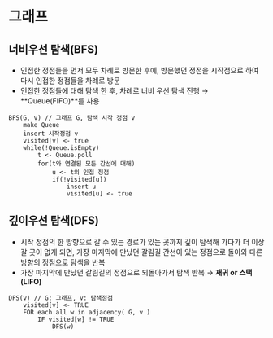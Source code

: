 # 그래프

## 너비우선 탐색(BFS)

- 인접한 정점들을 먼저 모두 차례로 방문한 후에, 방문했던 정점을 시작점으로 하여 다시 인접한 정점들을 차례로 방문
- 인접한 정점들에 대해 탐색 한 후, 차례로 너비 우선 탐색 진행 → **Queue(FIFO)**를 사용

```
BFS(G, v) // 그래프 G, 탐색 시작 정점 v
	make Queue
	insert 시작정점 v
	visited[v] <- true
	while(!Queue.isEmpty)
		t <- Queue.poll
		for(t와 연결된 모든 간선에 대해)
			u <- t의 인접 정점
			if(!visited[u])
				insert u
				visited[u] <- true
```

## 깊이우선 탐색(DFS)

- 시작 정점의 한 방향으로 갈 수 있는 경로가 있는 곳까지 깊이 탐색해 가다가 더 이상 갈 곳이 없게 되면, 가장 마지막에 만났던 갈림길 간선이 있는 정점으로 돌아와 다른 방향의 정점으로 탐색을 반복
- 가장 마지막에 만났던 갈림길의 정점으로 되돌아가서 탐색 반복 → **재귀 or 스택(LIFO)**

```
DFS(v) // G: 그래프, v: 탐색정점
	visited[v] <- TRUE
	FOR each all w in adjacency( G, v )
		IF visited[w] != TRUE
			DFS(w)
```